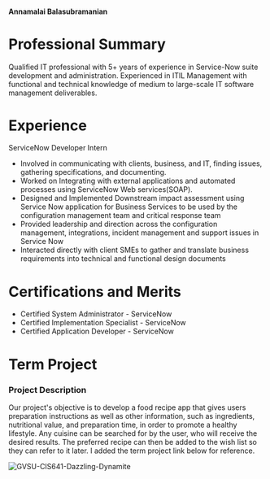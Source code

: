#### Annamalai Balasubramanian

# Professional Summary

Qualified IT professional with 5+ years of experience in Service-Now suite development and administration. Experienced in ITIL Management with functional and technical knowledge of medium to large-scale IT software management deliverables.

# Experience

ServiceNow Developer Intern

- Involved in communicating with clients, business, and IT, finding issues, gathering specifications, and documenting.
- Worked on Integrating with external applications and automated processes using ServiceNow Web services(SOAP).
- Designed and Implemented Downstream impact assessment using Service Now application for Business Services to be used by the configuration management team and critical response team
- Provided leadership and direction across the configuration management, integrations, incident management and support issues in Service Now
- Interacted directly with client SMEs to gather and translate business requirements into technical and functional design documents

# Certifications and Merits

- Certified System Administrator - ServiceNow
- Certified Implementation Specialist - ServiceNow
- Certified Application Developer - ServiceNow

# Term Project 

### Project Description

Our project's objective is to develop a food recipe app that gives users preparation instructions as well as other information, such as ingredients, nutritional value, and preparation time, in order to promote a healthy lifestyle. Any cuisine can be searched for by the user, who will receive the desired results. The preferred recipe can then be added to the wish list so they can refer to it later. I added the term project link below for reference.

![GVSU-CIS641-Dazzling-Dynamite](https://github.com/SapnaMuthu/-GVSU-CIS641-Dazzling-Dynamites)



